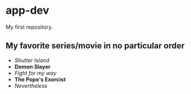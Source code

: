 # app-dev
My first repository.
## My favorite series/movie in no particular order
- *Shutter Island*
- **Demon Slayer**
- *Fight for my way*
- **The Pope's Exorcist**
- *Nevertheless*
